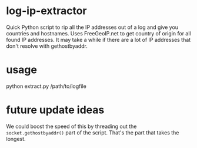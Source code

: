 # log-ip-extractor
Quick Python script to rip all the IP addresses out of a log and give you countries and hostnames. Uses FreeGeoIP.net to get country of origin for all found IP addresses. It may take a while if there are a lot of IP addresses that don't resolve with gethostbyaddr.

# usage
python extract.py /path/to/logfile

# future update ideas
We could boost the speed of this by threading out the ```socket.gethostbyaddr()``` part of the script. That's the part that takes the longest.
